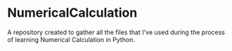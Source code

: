 # NumericalCalculation
A repository created to gather all the files that I've used during the process of learning Numerical Calculation in Python.
